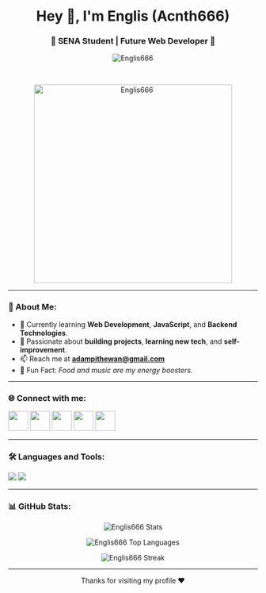 <h1 align="center">Hey 👋, I'm Englis (Acnth666)</h1>
<h3 align="center">🌟 SENA Student | Future Web Developer 🌟</h3>

<p align="center">
  <img src="https://komarev.com/ghpvc/?username=Englis666&label=Profile%20views&color=6A5ACD&style=flat-square" alt="Englis666" />
</p>

<br>

<p align="center">
  <img src="https://github.com/Englis666/Englis666/blob/main/animation_500_kxa883sd.gif" alt="Englis666" width="400px"/>
</p>

---

### 🚀 About Me:
- 🌱 Currently learning **Web Development**, **JavaScript**, and **Backend Technologies**.
- 🎯 Passionate about **building projects**, **learning new tech**, and **self-improvement**.
- 📫 Reach me at **adampithewan@gmail.com**
- 🎵 Fun Fact: *Food and music are my energy boosters.*

---

### 🌐 Connect with me:
<p align="left">
  <a href="https://linkedin.com/in/adam-pithewan" target="_blank"><img src="https://skillicons.dev/icons?i=linkedin" height="40"/></a>
  <a href="https://fb.com/adam pithen wala" target="_blank"><img src="https://skillicons.dev/icons?i=facebook" height="40"/></a>
  <a href="https://instagram.com/_._.adam._" target="_blank"><img src="https://skillicons.dev/icons?i=instagram" height="40"/></a>
  <a href="https://www.hackerrank.com/adampithewan" target="_blank"><img src="https://skillicons.dev/icons?i=hackerrank" height="40"/></a>
  <a href="https://twitter.com/adam_pithenwala" target="_blank"><img src="https://skillicons.dev/icons?i=twitter" height="40"/></a>
</p>

---

### 🛠️ Languages and Tools:
<p align="left">
  <img src="https://skillicons.dev/icons?i=html,css,js,react,nodejs,java,python,c,cpp,mysql,bootstrap,sass,pandas" />
  <img src="https://skillicons.dev/icons?i=illustrator,photoshop" />
</p>

---

### 📊 GitHub Stats:
<p align="center">
  <img src="https://github-readme-stats.vercel.app/api?username=Englis666&show_icons=true&theme=radical&hide_border=true" alt="Englis666 Stats" />
</p>

<p align="center">
  <img src="https://github-readme-stats.vercel.app/api/top-langs/?username=Englis666&layout=compact&theme=radical&hide_border=true" alt="Englis666 Top Languages" />
</p>

<p align="center">
  <img src="https://github-readme-streak-stats.herokuapp.com/?user=Englis666&theme=radical&hide_border=true" alt="Englis666 Streak" />
</p>

---

<p align="center">Thanks for visiting my profile ❤️</p>

<!--
[Englis666](https://github.com/Englis666)
-->
